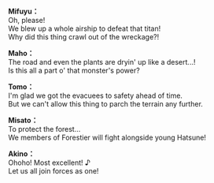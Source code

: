 # 

  
**Mifuyu：**  
Oh, please!  
We blew up a whole airship to defeat that titan!  
Why did this thing crawl out of the wreckage?!  
  
**Maho：**  
The road and even the plants are dryin' up like a desert...!  
Is this all a part o' that monster's power?  
  
**Tomo：**  
I'm glad we got the evacuees to safety ahead of time.  
But we can't allow this thing to parch the terrain any further.  
  
**Misato：**  
To protect the forest...  
We members of Forestier will fight alongside young Hatsune!  
  
**Akino：**  
Ohoho! Most excellent! ♪  
Let us all join forces as one!  
